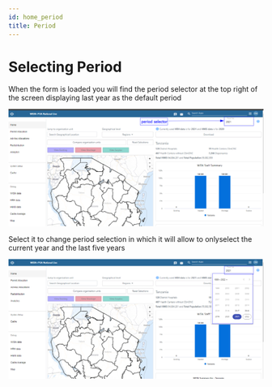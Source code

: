 ```yaml
---
id: home_period
title: Period
---
```

# Selecting Period

When the form is loaded you will find the period selector at the top right of the screen displaying  last year as the default period

![img alt](/img/period1.png)

Select it to change period selection in which it will allow to onlyselect the current year and the last five years

![img alt](/img/period2.png)

